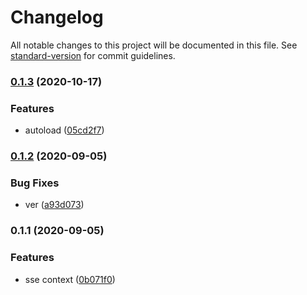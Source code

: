 # Changelog

All notable changes to this project will be documented in this file. See [standard-version](https://github.com/conventional-changelog/standard-version) for commit guidelines.

### [0.1.3](https://github.com/freedomsex/service-worker/compare/v0.1.2...v0.1.3) (2020-10-17)


### Features

* autoload ([05cd2f7](https://github.com/freedomsex/service-worker/commit/05cd2f7e044af95b0faad118facd4ac7dd6aa3e7))

### [0.1.2](https://github.com/freedomsex/service-worker/compare/v0.1.1...v0.1.2) (2020-09-05)


### Bug Fixes

* ver ([a93d073](https://github.com/freedomsex/service-worker/commit/a93d0731a5d864bc14da72866ec515fc479434df))

### 0.1.1 (2020-09-05)


### Features

* sse context ([0b071f0](https://github.com/freedomsex/service-worker/commit/0b071f0eb286114512bd9778f1506a59c7404747))
